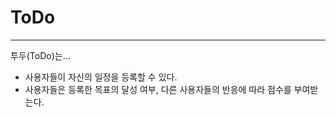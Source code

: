 # ToDo
* * *
투두(ToDo)는...
- 사용자들이 자신의 일정을 등록할 수 있다.<br>
- 사용자들은 등록한 목표의 달성 여부, 다른 사용자들의 반응에 따라 점수를 부여받는다.
